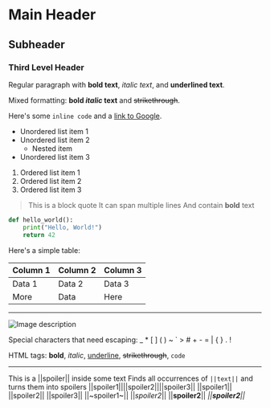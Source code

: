 # Main Header

## Subheader

### Third Level Header

Regular paragraph with **bold text**, *italic text*, and __underlined text__.

Mixed formatting: **bold _italic_ text** and ~~strikethrough~~.

Here's some `inline code` and a [link to Google](https://google.com).

- Unordered list item 1
- Unordered list item 2
  - Nested item
- Unordered list item 3

1. Ordered list item 1
2. Ordered list item 2
3. Ordered list item 3

> This is a block quote
> It can span multiple lines
> And contain **bold** text

```python
def hello_world():
    print("Hello, World!")
    return 42
```

Here's a simple table:

| Column 1 | Column 2 | Column 3 |
|----------|----------|----------|
| Data 1   | Data 2   | Data 3   |
| More     | Data     | Here     |

---

![Image description](https://example.com/image.png)

Special characters that need escaping: _ * [ ] ( ) ~ ` > # + - = | { } . !

HTML tags: <b>bold</b>, <i>italic</i>, <u>underline</u>, <s>strikethrough</s>, <code>code</code>

---

This is a ||spoiler|| inside some text
Finds all occurrences of `||text||` and turns them into spoilers
||spoiler1||||spoiler2||||spoiler3||
||spoiler1|| ||spoiler2|| ||spoiler3||
||~spoiler1~|| ||*spoiler2*|| ||__spoiler2__|| *||__spoiler2__||*
